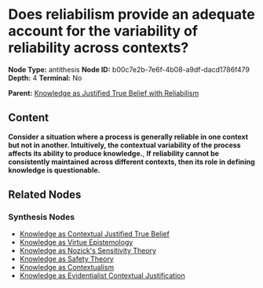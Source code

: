 # Does reliabilism provide an adequate account for the variability of reliability across contexts?

**Node Type:** antithesis
**Node ID:** b00c7e2b-7e6f-4b08-a9df-dacd1786f479
**Depth:** 4
**Terminal:** No

**Parent:** [Knowledge as Justified True Belief with Reliabilism](knowledge-as-justified-true-belief-with-reliabilism-synthesis-d791ded7-7058-44e7-a287-a0f245ae327c.md)

## Content

**Consider a situation where a process is generally reliable in one context but not in another. Intuitively, the contextual variability of the process affects its ability to produce knowledge.**, **If reliability cannot be consistently maintained across different contexts, then its role in defining knowledge is questionable.**

## Related Nodes

### Synthesis Nodes

- [Knowledge as Contextual Justified True Belief](knowledge-as-contextual-justified-true-belief-synthesis-7903b6f6-f7de-4b7a-9a5c-c847a893d3d6.md)
- [Knowledge as Virtue Epistemology](knowledge-as-virtue-epistemology-synthesis-71c112ba-9693-44b5-b6d3-8af0886f10a8.md)
- [Knowledge as Nozick's Sensitivity Theory](knowledge-as-nozicks-sensitivity-theory-synthesis-02876928-0867-4fc3-b430-669b4082f0d0.md)
- [Knowledge as Safety Theory](knowledge-as-safety-theory-synthesis-28639038-5e4d-46f8-a28a-85cb217d72c5.md)
- [Knowledge as Contextualism](knowledge-as-contextualism-synthesis-dc2284b2-d119-438b-ab03-2eaef86d222d.md)
- [Knowledge as Evidentialist Contextual Justification](knowledge-as-evidentialist-contextual-justification-synthesis-24320c78-4d69-4d1d-984e-a3e43bcc0013.md)
